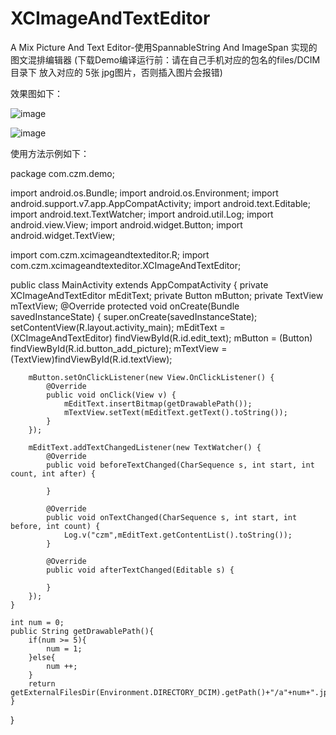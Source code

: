 # XCImageAndTextEditor
A Mix Picture And Text Editor-使用SpannableString And ImageSpan 实现的图文混排编辑器
(下载Demo编译运行前：请在自己手机对应的包名的files/DCIM 目录下 放入对应的 5张 jpg图片，否则插入图片会报错)

效果图如下：


![image](https://github.com/jczmdeveloper/XCImageAndTextEditor/blob/master/screenshots/01.gif)  


![image](https://github.com/jczmdeveloper/XCImageAndTextEditor/blob/master/screenshots/02.jpg)  


使用方法示例如下：

package com.czm.demo;

import android.os.Bundle;
import android.os.Environment;
import android.support.v7.app.AppCompatActivity;
import android.text.Editable;
import android.text.TextWatcher;
import android.util.Log;
import android.view.View;
import android.widget.Button;
import android.widget.TextView;

import com.czm.xcimageandtexteditor.R;
import com.czm.xcimageandtexteditor.XCImageAndTextEditor;

public class MainActivity extends AppCompatActivity {
    private XCImageAndTextEditor mEditText;
    private Button mButton;
    private TextView mTextView;
    @Override
    protected void onCreate(Bundle savedInstanceState) {
        super.onCreate(savedInstanceState);
        setContentView(R.layout.activity_main);
        mEditText = (XCImageAndTextEditor) findViewById(R.id.edit_text);
        mButton = (Button) findViewById(R.id.button_add_picture);
        mTextView = (TextView)findViewById(R.id.textView);


        mButton.setOnClickListener(new View.OnClickListener() {
            @Override
            public void onClick(View v) {
                mEditText.insertBitmap(getDrawablePath());
                mTextView.setText(mEditText.getText().toString());
            }
        });

        mEditText.addTextChangedListener(new TextWatcher() {
            @Override
            public void beforeTextChanged(CharSequence s, int start, int count, int after) {

            }

            @Override
            public void onTextChanged(CharSequence s, int start, int before, int count) {
                Log.v("czm",mEditText.getContentList().toString());
            }

            @Override
            public void afterTextChanged(Editable s) {

            }
        });
    }

    int num = 0;
    public String getDrawablePath(){
        if(num >= 5){
            num = 1;
        }else{
            num ++;
        }
        return getExternalFilesDir(Environment.DIRECTORY_DCIM).getPath()+"/a"+num+".jpg";
    }
}

